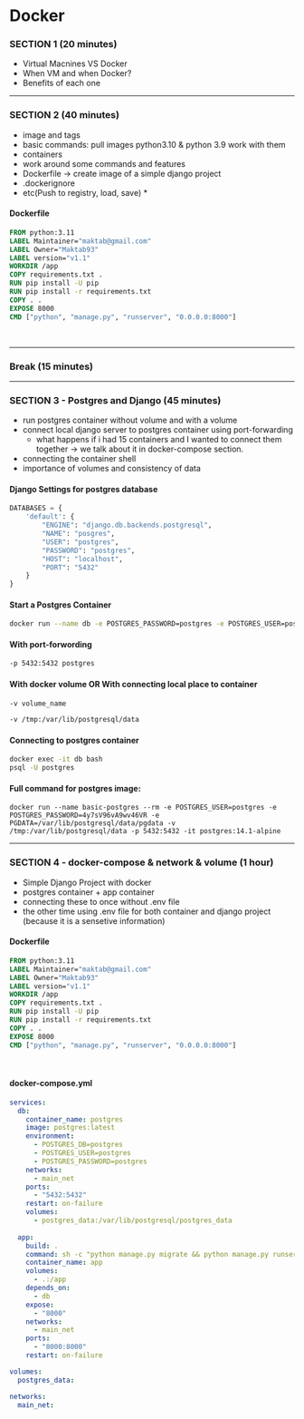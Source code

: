 
# Docker

### SECTION 1 (20 minutes)
 - Virtual Macnines VS Docker
 - When VM and when Docker?
 - Benefits of each one

---------------------------------------------------

### SECTION 2 (40 minutes)
 - image and tags
 - basic commands: pull images python3.10 & python 3.9 work with them
 - containers
 - work around some commands and features
 - Dockerfile -> create image of a simple django project
 - .dockerignore
 - etc(Push to registry, load, save) *


#### Dockerfile
```Dockerfile
FROM python:3.11
LABEL Maintainer="maktab@gmail.com"
LABEL Owner="Maktab93"
LABEL version="v1.1"
WORKDIR /app
COPY requirements.txt .
RUN pip install -U pip
RUN pip install -r requirements.txt
COPY . .
EXPOSE 8000
CMD ["python", "manage.py", "runserver", "0.0.0.0:8000"]
```
<br>


---------------------------------------------------

### Break (15 minutes)

---------------------------------------------------

### SECTION 3 - Postgres and Django (45 minutes)
 - run postgres container without volume and with a volume
 - connect local django server to postgres container using port-forwarding
   - what happens if i had 15 containers and I wanted to connect them together -> we talk about it in docker-compose section.
 - connecting the container shell
 - importance of volumes and consistency of data



#### Django Settings for postgres database
```python
DATABASES = {
    'default': {
        "ENGINE": "django.db.backends.postgresql",
        "NAME": "posgres",
        "USER": "postgres",
        "PASSWORD": "postgres",
        "HOST": "localhost",
        "PORT": "5432"
    }
}
```

#### Start a Postgres Container
```bash
docker run --name db -e POSTGRES_PASSWORD=postgres -e POSTGRES_USER=postgres -d  postgres
```

#### With port-forwording
```bash
-p 5432:5432 postgres
```

#### With docker volume OR With connecting local place to container
```bash
-v volume_name

-v /tmp:/var/lib/postgresql/data
```


#### Connecting to postgres container
```bash
docker exec -it db bash
psql -U postgres
```

#### Full command for postgres image:
```
docker run --name basic-postgres --rm -e POSTGRES_USER=postgres -e POSTGRES_PASSWORD=4y7sV96vA9wv46VR -e PGDATA=/var/lib/postgresql/data/pgdata -v /tmp:/var/lib/postgresql/data -p 5432:5432 -it postgres:14.1-alpine
```

---------------------------------------------------

### SECTION 4 - docker-compose & network & volume (1 hour)
 - Simple Django Project with docker
 - postgres container + app container
 - connecting these to once without .env file
 - the other time using .env file for both container and django project (because it is a sensetive information)
 



#### Dockerfile
```Dockerfile
FROM python:3.11
LABEL Maintainer="maktab@gmail.com"
LABEL Owner="Maktab93"
LABEL version="v1.1"
WORKDIR /app
COPY requirements.txt .
RUN pip install -U pip
RUN pip install -r requirements.txt
COPY . .
EXPOSE 8000
CMD ["python", "manage.py", "runserver", "0.0.0.0:8000"]
```
<br>

#### docker-compose.yml
```yml
services:
  db:
    container_name: postgres
    image: postgres:latest
    environment:
      - POSTGRES_DB=postgres
      - POSTGRES_USER=postgres
      - POSTGRES_PASSWORD=postgres
    networks:
      - main_net
    ports:
      - "5432:5432"
    restart: on-failure
    volumes:
      - postgres_data:/var/lib/postgresql/postgres_data
    
  app:
    build: .
    command: sh -c "python manage.py migrate && python manage.py runserver 0.0.0.0:8000"
    container_name: app
    volumes: 
      - .:/app
    depends_on:
      - db
    expose:
      - "8000"
    networks:
      - main_net
    ports:
      - "8000:8000"
    restart: on-failure

volumes:
  postgres_data:

networks:
  main_net:

```


